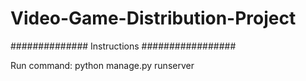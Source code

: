 # Video-Game-Distribution-Project

############## Instructions #################

Run command: python manage.py runserver
